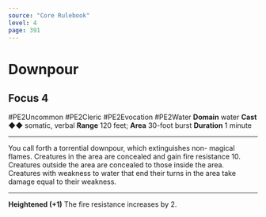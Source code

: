 ```yaml
---
source: "Core Rulebook"
level: 4
page: 391
---
```


# Downpour
## Focus 4
#PE2Uncommon #PE2Cleric #PE2Evocation #PE2Water 
**Domain** water
**Cast** ◆◆ somatic, verbal
**Range** 120 feet; **Area** 30-foot burst
**Duration** 1 minute

-----
You call forth a torrential downpour, which extinguishes non- magical flames. Creatures in the area are concealed and gain fire resistance 10. Creatures outside the area are concealed to those inside the area. Creatures with weakness to water that end their turns in the area take damage equal to their weakness. 

---
**Heightened (+1)** The fire resistance increases by 2.